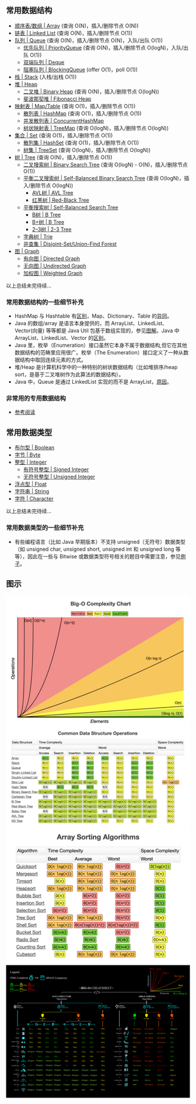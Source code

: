 ## 常用数据结构
  
- [顺序表/数组 | Array]() (查询 O(N)，插入/删除节点 O(N))
- [链表 | Linked List](./Data%20Structure%20Implementation/Linked%20List/README.md) (查询 O(N)，插入/删除节点 O(1))
- [队列 | Queue]() (查询 O(N)，插入/删除节点 O(N)，入队/出队 O(1))
  - [优先队列 | PriorityQueue]() (查询 O(N)，插入/删除节点 O(logN)，入队/出队 O(1))
  - [双端队列 | Deque](./../HackerRank%20Practises/java/medium/Java%20Dequeue.java)
  - [阻塞队列 | BlockingQueue](./Data%20Structure%20Implementation/Blocking%20Queue/README.md) (offer O(1)，poll O(1))
- [栈 | Stack]() (入栈/出栈 O(1))
- [堆 | Heap]()
  - [二叉堆 | Binary Heap]() (查询 O(N)，插入/删除节点 O(logN))
  - [斐波那契堆 | Fibonacci Heap]()
- [映射表 | Map/Table]() (查询 O(1)，插入/删除节点 O(1))
  - [散列表 | HashMap](./Data%20Structure%20Implementation/Hash%20Map/README.md) (查询 O(1)，插入/删除节点 O(1))
  - [并发散列表 | ConcurrentHashMap]()
  - [树状映射表 | TreeMap]() (查询 O(logN)，插入/删除节点 O(logN))
- [集合 | Set]() (查询 O(1)，插入/删除节点 O(1))
  - [散列集 | HashSet]() (查询 O(1)，插入/删除节点 O(1))
  - [树集 | TreeSet]() (查询 O(logN)，插入/删除节点 O(logN))
- [树 | Tree]() (查询 O(N)，插入/删除节点 O(1))
  - [二叉搜索树 | Binary Search Tree]() (查询 O(logN) - O(N)，插入/删除节点 O(1))
  - [平衡二叉搜索树 | Self-Balanced Binary Search Tree]() (查询 O(logN)，插入/删除节点 O(logN))
    - [AVL树 | AVL Tree](./Data%20Structure%20Implementation/AVL%20Tree/)
    - [红黑树 | Red-Black Tree]()
  - [平衡搜索树 | Self-Balanced Search Tree]()
    - [B树 | B Tree]()
    - [B+树 | B Tree]()
    - [2–3树 | 2-3 Tree]()
  - [字典树 | Trie](./Data%20Structure%20Implementation/Trie/README.md)
  - [并查集 | Disjoint-Set/Union-Find Forest]()
- [图 | Graph]()
  - [有向图 | Directed Graph]()
  - [无向图 | Undirected Graph]()
  - [加权图 | Weighted Graph]()
  
  
以上总结未完待续...  
  
### 常用数据结构的一些细节补充
* HashMap 与 Hashtable 有[区别](https://stackoverflow.com/questions/40471/differences-between-hashmap-and-hashtable)，Map、Dictionary、Table 的[异同](https://www.zhihu.com/question/27581780)。
* Java 的数组/array 是语言本身提供的，而 ArrayList、LinkedList、Vector(向量) 等等都是 Java Util 包基于数组实现的，参见[图解](./Java%20Util%20Collections.png)。Java 中 ArrayList、LinkedList、Vector 的[区别](https://www.cnblogs.com/wanlipeng/archive/2010/10/21/1857791.html)。
* Java 里，枚举（Enumeration）接口虽然它本身不属于数据结构,但它在其他数据结构的范畴里应用很广。枚举（The Enumeration）接口定义了一种从数据结构中取回连续元素的方式。
* 堆/Heap 是计算机科学中的一种特别的树状数据结构（比如堆排序/heap sort，是基于二叉堆树作为此算法的数据结构）。
* Java 中，Queue 是通过 LinkedList 实现的而不是 ArrayList，[原因](https://stackoverflow.com/questions/41665425/why-arraylist-doesnt-implements-queue)。  
  
### 非常用的专用数据结构
- [参考阅读](https://stackoverflow.com/questions/500607/what-are-the-lesser-known-but-useful-data-structures)
  
  
  
## 常用数据类型
- [布尔型 | Boolean]()
- [字节 | Byte]()
- [整型 | Integer]()
  - [有符号整型 | Signed Integer]()
  - [无符号整型 | Unsigned Integer]()
- [浮点型 | Float]()
- [字符串 | String]()
- [字符 | Character]()
  
  
以上总结未完待续...  
  
### 常用数据类型的一些细节补充
* 有些编程语言（比如 Java 早期版本）不支持 unsigned（无符号）数据类型（如 unsigned char, unsigned short, unsigned int 和 unsigned long 等等），因此在一些与 Bitwise 或数据类型符号相关的题目中需要注意，参见[例子](./../Leetcode%20Practices/algorithms/easy/190%20Reverse%20Bits.java)。
  
  
  
## 图示
![](./Big-O%20Complexity%20Chart.png)  
![](./Common%20Data%20Structure%20Operations.png)  
![](./Array%20Sorting%20Algorithms.png)  
![](./BIG-O-CHEATSHEET.png)  
  
